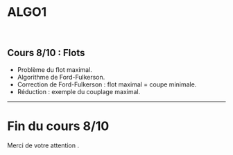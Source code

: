 <!--
$theme: default
$size: 4:3
page_number: true
footer: Cours 8/10 - ALGO1 - ENS de Rennes - Lilian Besson - 12 novembre 2019
-->

<link rel="stylesheet" type="text/css" href="../common/marp-naereen.css" />
<link rel="stylesheet" type="text/css" href="../common/marp-90percent-fontsize.css" />

# ALGO1
<br>

## Cours 8/10 : Flots

- Problème du flot maximal.
- Algorithme de Ford-Fulkerson.
- Correction de Ford-Fulkerson : flot maximal = coupe minimale.
- Réduction : exemple du couplage maximal.

---

# Fin du cours 8/10

<span class="fontify">Merci de votre attention .</span>
